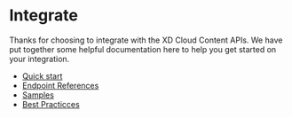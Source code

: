 # Integrate

Thanks for choosing to integrate with the XD Cloud Content APIs. We have put together some helpful documentation here to help you get started on your integration.

- [Quick start](/tutorials/quick-start.md)
- [Endpoint References](/reference/index.md)
- [Samples](/samples/index.md)
- [Best Practicces](/reference/best-practices.md)
